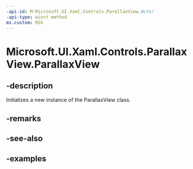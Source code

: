 ```yaml
---
-api-id: M:Microsoft.UI.Xaml.Controls.ParallaxView.#ctor
-api-type: winrt method
ms.custom: RS5
---
```

<!-- Method syntax.
public ParallaxView.ParallaxView()
-->

# Microsoft.UI.Xaml.Controls.ParallaxView.ParallaxView


## -description

Initializes a new instance of the ParallaxView class.


## -remarks


## -see-also


## -examples


